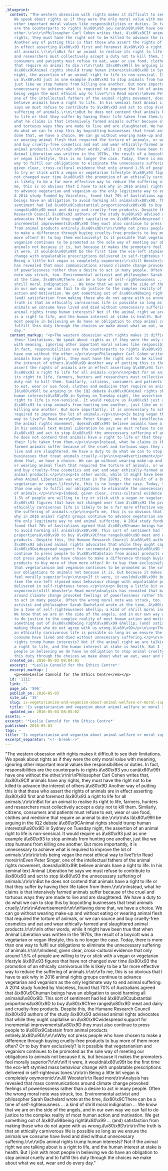 ```yaml
---
_blueprint:
  content: "The western obsession with rights makes it difficult to see their limitations.
    We speak about rights as if they were the only moral value with meaning, ignoring
    other important moral values like responsibilities or duties. In fact, responsibilities
    are the counterparts to rights â\x80\x93 you canâ\x80\x99t have one without the
    other.\r\n\r\nPhilosopher Carl Cohen writes that, â\x80\x9CIf animals have any
    rights, they must have the right not to be killed to advance the interest of others.â\x80\x9D
    Another way of putting this is that those who assert the rights of animals are
    in effect asserting â\x80\x93 first and foremost â\x80\x93 a right to life for
    all animals.\r\n\r\nBut for an animal to realise its right to life, farmers, hunters
    and researchers must collectively accept a duty not to kill them. Similarly, citizens,
    consumers and patients must refuse to eat, wear or use food, clothes and medicine
    that require an animal to die.\r\n\r\nAs Iâ\x80\x99ll be arguing in the IQ2 debate
    â\x80\x9CAnimal rights should trump human interestsâ\x80\x9D in Sydney on Tuesday
    night, the assertion of an animal right to life is non-sensical. It would require
    us â\x80\x93 just as one example â\x80\x93 to stop animals from hunting one another,
    just like we stop humans from killing one another. But more importantly, it is
    unnecessary to achieve what is required to improve the lot of animals.\r\n\r\n\r\nIs
    being vegan the most ethical way to live?\r\n Read more\r\nEven Peter Singer,
    one of the intellectual fathers of the animal rights movement, doesnâ\x80\x99t
    believe animals have a right to life. In his seminal text Animal Liberation he
    says we must refuse to contribute to â\x80\x93 and act to stop â\x80\x93 the unnecessary
    suffering of animals.\r\n\r\nBut he does not contend that animals have a right
    to life or that they suffer by having their life taken from them.\r\n\r\nInstead,
    what he claims is that intensively farmed animals suffer because of the cruel
    and tortuous ways they are made to live and are slaughtered. We have a duty to
    do what we can to stop this by boycotting businesses that treat animals cruelly.\r\n\r\nAdvertisement\r\n\r\nHaving
    done that, we have a choice. We can go without wearing make-up and without eating
    or wearing animal flesh that required the torture of animals, or we can source
    and buy cruelty-free cosmetics and eat and wear ethically-farmed and slaughtered
    animal products.\r\n\r\nIn other words, while it might have been true that when
    Animal Liberation was written in the 1970s, the result of a boycott was a vegetarian
    or vegan lifestyle, this is no longer the case. Today, there is more than one
    way to fulfil our obligations to eliminate the unnecessary suffering of animals.\r\n\r\nIndeed,
    given clear, cross-cultural evidence that only around 1.5% of people are willing
    to try or stick with a vegan or vegetarian lifestyle â\x80\x93 figures that have
    not changed over time â\x80\x93 the promotion of an ethically carnivorous life
    is likely to be a far more effective way to reduce the suffering of animals.\r\n\r\nTo
    me, this is so obvious that I have to ask why in 2016 animal rights groups continue
    to advance vegetarian and veganism as the only legitimate way to end animal suffering.
    A 2014 study funded by Voiceless, found that 70% of Australians agreed that â\x80\x9Chuman
    beings have an obligation to avoid harming all animalsâ\x80\x9D. This sort of
    sentiment had led â\x80\x9Csubstantial proportionsâ\x80\x9D to buy â\x80\x9Cfree
    rangeâ\x80\x9D meat and dairy and cruelty-free products. Despite this, the Humane
    Research Council â\x80\x93 authors of the study â\x80\x93 advised animal rights
    advocates that while they ought capitalise on â\x80\x9Cwidespread support for
    incremental improvementsâ\x80\x9D they must also continue to press people to â\x80\x9Cabstain
    from animal products entirely.â\x80\x9D\r\n\r\nWhy not press people who have chosen
    to make a difference through buying cruelty-free products to buy more of them
    more often? Or to buy them exclusively? Is it possible that vegetarianism and
    veganism continues to be promoted as the sole way of meeting our obligations to
    animals not because it is, but because it makes the promoters feel morally superior?\r\n\r\nIf
    it were, it wouldnâ\x80\x99t be the first time the eco-left stymied mass behaviour
    change with unpalatable prescriptions delivered in self-righteous tones.\r\n\r\n
    Being a little bit vegan is completely oxymoronic\r\nJill Wooster\r\n Read more\r\nAnalysis
    has revealed that mass communications around climate change provoked feelings
    of powerlessness rather than a desire to act in many people. Often the wrong moral
    note was struck, too. Environmental activist and philosopher Sarah Bachelard wrote
    at the time, â\x80\x9CThere can be a tone of self-righteousness ... a kind of
    shrill moral indignation ... We know that we are on the side of the angels, and
    in our own way we can fail to do justice to the complex reality of most human
    action and motivation. We get something out of â\x80\x98being rightâ\x80\x99 ...
    (and) satisfaction from making those who do not agree with us wrong.â\x80\x9D\r\n\r\nThe
    truth is that an ethically carnivorous life is possible so long as we ensure the
    animals we consume have lived and died without unnecessary suffering.\r\n\r\nDo
    animal rights trump human interests? Not if the animal right we are talking about
    is a right to life, and the human interest at stake is health. But I join with
    most people in believing we do have an obligation to stop animal cruelty and to
    fulfill this duty through the choices we make about what we eat, wear and do every
    day."
  content_markup: "<p>The western obsession with rights makes it difficult to see
    their limitations. We speak about rights as if they were the only moral value
    with meaning, ignoring other important moral values like responsibilities or duties.
    In fact, responsibilities are the counterparts to rights â\x80\x93 you canâ\x80\x99t
    have one without the other.</p>\n\n<p>Philosopher Carl Cohen writes that, â\x80\x9CIf
    animals have any rights, they must have the right not to be killed to advance
    the interest of others.â\x80\x9D Another way of putting this is that those who
    assert the rights of animals are in effect asserting â\x80\x93 first and foremost
    â\x80\x93 a right to life for all animals.</p>\n\n<p>But for an animal to realise
    its right to life, farmers, hunters and researchers must collectively accept a
    duty not to kill them. Similarly, citizens, consumers and patients must refuse
    to eat, wear or use food, clothes and medicine that require an animal to die.</p>\n\n<p>As
    Iâ\x80\x99ll be arguing in the IQ2 debate â\x80\x9CAnimal rights should trump
    human interestsâ\x80\x9D in Sydney on Tuesday night, the assertion of an animal
    right to life is non-sensical. It would require us â\x80\x93 just as one example
    â\x80\x93 to stop animals from hunting one another, just like we stop humans from
    killing one another. But more importantly, it is unnecessary to achieve what is
    required to improve the lot of animals.</p>\n\n<p>Is being vegan the most ethical
    way to live?\n Read more\nEven Peter Singer, one of the intellectual fathers of
    the animal rights movement, doesnâ\x80\x99t believe animals have a right to life.
    In his seminal text Animal Liberation he says we must refuse to contribute to
    â\x80\x93 and act to stop â\x80\x93 the unnecessary suffering of animals.</p>\n\n<p>But
    he does not contend that animals have a right to life or that they suffer by having
    their life taken from them.</p>\n\n<p>Instead, what he claims is that intensively
    farmed animals suffer because of the cruel and tortuous ways they are made to
    live and are slaughtered. We have a duty to do what we can to stop this by boycotting
    businesses that treat animals cruelly.</p>\n\n<p>Advertisement</p>\n\n<p>Having
    done that, we have a choice. We can go without wearing make-up and without eating
    or wearing animal flesh that required the torture of animals, or we can source
    and buy cruelty-free cosmetics and eat and wear ethically-farmed and slaughtered
    animal products.</p>\n\n<p>In other words, while it might have been true that
    when Animal Liberation was written in the 1970s, the result of a boycott was a
    vegetarian or vegan lifestyle, this is no longer the case. Today, there is more
    than one way to fulfil our obligations to eliminate the unnecessary suffering
    of animals.</p>\n\n<p>Indeed, given clear, cross-cultural evidence that only around
    1.5% of people are willing to try or stick with a vegan or vegetarian lifestyle
    â\x80\x93 figures that have not changed over time â\x80\x93 the promotion of an
    ethically carnivorous life is likely to be a far more effective way to reduce
    the suffering of animals.</p>\n\n<p>To me, this is so obvious that I have to ask
    why in 2016 animal rights groups continue to advance vegetarian and veganism as
    the only legitimate way to end animal suffering. A 2014 study funded by Voiceless,
    found that 70% of Australians agreed that â\x80\x9Chuman beings have an obligation
    to avoid harming all animalsâ\x80\x9D. This sort of sentiment had led â\x80\x9Csubstantial
    proportionsâ\x80\x9D to buy â\x80\x9Cfree rangeâ\x80\x9D meat and dairy and cruelty-free
    products. Despite this, the Humane Research Council â\x80\x93 authors of the study
    â\x80\x93 advised animal rights advocates that while they ought capitalise on
    â\x80\x9Cwidespread support for incremental improvementsâ\x80\x9D they must also
    continue to press people to â\x80\x9Cabstain from animal products entirely.â\x80\x9D</p>\n\n<p>Why
    not press people who have chosen to make a difference through buying cruelty-free
    products to buy more of them more often? Or to buy them exclusively? Is it possible
    that vegetarianism and veganism continues to be promoted as the sole way of meeting
    our obligations to animals not because it is, but because it makes the promoters
    feel morally superior?</p>\n\n<p>If it were, it wouldnâ\x80\x99t be the first
    time the eco-left stymied mass behaviour change with unpalatable prescriptions
    delivered in self-righteous tones.</p>\n\n<p> Being a little bit vegan is completely
    oxymoronic\nJill Wooster\n Read more\nAnalysis has revealed that mass communications
    around climate change provoked feelings of powerlessness rather than a desire
    to act in many people. Often the wrong moral note was struck, too. Environmental
    activist and philosopher Sarah Bachelard wrote at the time, â\x80\x9CThere can
    be a tone of self-righteousness &hellip; a kind of shrill moral indignation &hellip;
    We know that we are on the side of the angels, and in our own way we can fail
    to do justice to the complex reality of most human action and motivation. We get
    something out of â\x80\x98being rightâ\x80\x99 &hellip; (and) satisfaction from
    making those who do not agree with us wrong.â\x80\x9D</p>\n\n<p>The truth is that
    an ethically carnivorous life is possible so long as we ensure the animals we
    consume have lived and died without unnecessary suffering.</p>\n\n<p>Do animal
    rights trump human interests? Not if the animal right we are talking about is
    a right to life, and the human interest at stake is health. But I join with most
    people in believing we do have an obligation to stop animal cruelty and to fulfill
    this duty through the choices we make about what we eat, wear and do every day.</p>\n"
  created_on: 2016-05-03 08:04:01
  excerpt: '*Leslie Cannold for the Ethics Centre*'
  excerpt_markup: |
    <p><em>Leslie Cannold for the Ethics Centre</em></p>
  id: '1111'
  link: ''
  page_id: '596'
  publish_on: 2016-05-03
  site_id: '15'
  slug: is-vegetarianism-and-veganism-about-animal-welfare-or-moral-superiority
  title: 'Is vegetarianism and veganism about animal welfare or moral superiority? '
  updated_on: 2016-05-03 08:05:02
assets: ~
excerpt: '*Leslie Cannold for the Ethics Centre*'
published: 2016-05-03
tags: ~
title: 'Is vegetarianism and veganism about animal welfare or moral superiority? '
excerpt_separator: "<!--break-->"
---
```


"The western obsession with rights makes it difficult to see their limitations.
  We speak about rights as if they were the only moral value with meaning, ignoring
  other important moral values like responsibilities or duties. In fact, responsibilities
  are the counterparts to rights â\x80\x93 you canâ\x80\x99t have one without the
  other.<!--break-->\r\n\r\nPhilosopher Carl Cohen writes that, â\x80\x9CIf animals have any rights,
  they must have the right not to be killed to advance the interest of others.â\x80\x9D
  Another way of putting this is that those who assert the rights of animals are in
  effect asserting â\x80\x93 first and foremost â\x80\x93 a right to life for all
  animals.\r\n\r\nBut for an animal to realise its right to life, farmers, hunters
  and researchers must collectively accept a duty not to kill them. Similarly, citizens,
  consumers and patients must refuse to eat, wear or use food, clothes and medicine
  that require an animal to die.\r\n\r\nAs Iâ\x80\x99ll be arguing in the IQ2 debate
  â\x80\x9CAnimal rights should trump human interestsâ\x80\x9D in Sydney on Tuesday
  night, the assertion of an animal right to life is non-sensical. It would require
  us â\x80\x93 just as one example â\x80\x93 to stop animals from hunting one another,
  just like we stop humans from killing one another. But more importantly, it is unnecessary
  to achieve what is required to improve the lot of animals.\r\n\r\n\r\nIs being vegan
  the most ethical way to live?\r\n Read more\r\nEven Peter Singer, one of the intellectual
  fathers of the animal rights movement, doesnâ\x80\x99t believe animals have a right
  to life. In his seminal text Animal Liberation he says we must refuse to contribute
  to â\x80\x93 and act to stop â\x80\x93 the unnecessary suffering of animals.\r\n\r\nBut
  he does not contend that animals have a right to life or that they suffer by having
  their life taken from them.\r\n\r\nInstead, what he claims is that intensively farmed
  animals suffer because of the cruel and tortuous ways they are made to live and
  are slaughtered. We have a duty to do what we can to stop this by boycotting businesses
  that treat animals cruelly.\r\n\r\nAdvertisement\r\n\r\nHaving done that, we have
  a choice. We can go without wearing make-up and without eating or wearing animal
  flesh that required the torture of animals, or we can source and buy cruelty-free
  cosmetics and eat and wear ethically-farmed and slaughtered animal products.\r\n\r\nIn
  other words, while it might have been true that when Animal Liberation was written
  in the 1970s, the result of a boycott was a vegetarian or vegan lifestyle, this
  is no longer the case. Today, there is more than one way to fulfil our obligations
  to eliminate the unnecessary suffering of animals.\r\n\r\nIndeed, given clear, cross-cultural
  evidence that only around 1.5% of people are willing to try or stick with a vegan
  or vegetarian lifestyle â\x80\x93 figures that have not changed over time â\x80\x93
  the promotion of an ethically carnivorous life is likely to be a far more effective
  way to reduce the suffering of animals.\r\n\r\nTo me, this is so obvious that I
  have to ask why in 2016 animal rights groups continue to advance vegetarian and
  veganism as the only legitimate way to end animal suffering. A 2014 study funded
  by Voiceless, found that 70% of Australians agreed that â\x80\x9Chuman beings have
  an obligation to avoid harming all animalsâ\x80\x9D. This sort of sentiment had
  led â\x80\x9Csubstantial proportionsâ\x80\x9D to buy â\x80\x9Cfree rangeâ\x80\x9D
  meat and dairy and cruelty-free products. Despite this, the Humane Research Council
  â\x80\x93 authors of the study â\x80\x93 advised animal rights advocates that while
  they ought capitalise on â\x80\x9Cwidespread support for incremental improvementsâ\x80\x9D
  they must also continue to press people to â\x80\x9Cabstain from animal products
  entirely.â\x80\x9D\r\n\r\nWhy not press people who have chosen to make a difference
  through buying cruelty-free products to buy more of them more often? Or to buy them
  exclusively? Is it possible that vegetarianism and veganism continues to be promoted
  as the sole way of meeting our obligations to animals not because it is, but because
  it makes the promoters feel morally superior?\r\n\r\nIf it were, it wouldnâ\x80\x99t
  be the first time the eco-left stymied mass behaviour change with unpalatable prescriptions
  delivered in self-righteous tones.\r\n\r\n Being a little bit vegan is completely
  oxymoronic\r\nJill Wooster\r\n Read more\r\nAnalysis has revealed that mass communications
  around climate change provoked feelings of powerlessness rather than a desire to
  act in many people. Often the wrong moral note was struck, too. Environmental activist
  and philosopher Sarah Bachelard wrote at the time, â\x80\x9CThere can be a tone
  of self-righteousness ... a kind of shrill moral indignation ... We know that we
  are on the side of the angels, and in our own way we can fail to do justice to the
  complex reality of most human action and motivation. We get something out of â\x80\x98being
  rightâ\x80\x99 ... (and) satisfaction from making those who do not agree with us
  wrong.â\x80\x9D\r\n\r\nThe truth is that an ethically carnivorous life is possible
  so long as we ensure the animals we consume have lived and died without unnecessary
  suffering.\r\n\r\nDo animal rights trump human interests? Not if the animal right
  we are talking about is a right to life, and the human interest at stake is health.
  But I join with most people in believing we do have an obligation to stop animal
  cruelty and to fulfill this duty through the choices we make about what we eat,
  wear and do every day."
